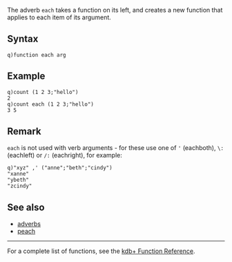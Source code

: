 The adverb `each` takes a function on its left, and creates a new function that applies to each item of its argument.

Syntax
------

    q)function each arg

Example
-------

    q)count (1 2 3;"hello")
    2
    q)count each (1 2 3;"hello")
    3 5

Remark
------

`each` is not used with verb arguments - for these use one of `'` (eachboth), `\:` (eachleft) or `/:` (eachright), for example:

    q)"xyz" ,' ("anne";"beth";"cindy")
    "xanne"
    "ybeth"
    "zcindy"

See also
--------

-   [adverbs](Reference/Adverb "wikilink")
-   [peach](Reference/peach "wikilink")

------------------------------------------------------------------------

For a complete list of functions, see the [kdb+ Function Reference](Reference "wikilink").
